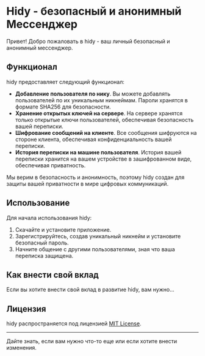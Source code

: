 # Hidy - безопасный и анонимный Мессенджер

Привет! Добро пожаловать в hidy - ваш личный безопасный и анонимный мессенджер.

## Функционал

hidy предоставляет следующий функционал:

- **Добавление пользователя по нику**. Вы можете добавлять пользователей по их уникальным никнеймам. Пароли хранятся в формате SHA256 для безопасности.
- **Хранение открытых ключей на сервере**. На сервере хранятся только открытые ключи пользователей, обеспечивая безопасность вашей переписки.
- **Шифрование сообщений на клиенте**. Все сообщения шифруются на стороне клиента, обеспечивая конфиденциальность вашей переписки.
- **История переписки на машине пользователя**. История вашей переписки хранится на вашем устройстве в зашифрованном виде, обеспечивая приватность.

Мы верим в безопасность и анонимность, поэтому hidy создан для защиты вашей приватности в мире цифровых коммуникаций.

## Использование

Для начала использования hidy:

1. Скачайте и установите приложение.
2. Зарегистрируйтесь, создав уникальный никнейм и установите безопасный пароль.
3. Начните общение с другими пользователями, зная что ваша переписка защищена.

## Как внести свой вклад

Если вы хотите внести свой вклад в развитие hidy, вам нужно...

## Лицензия

hidy распространяется под лицензией [MIT License](https://opensource.org/licenses/MIT).

---

Дайте знать, если вам нужно что-то еще или если хотите внести изменения.
